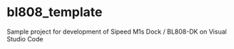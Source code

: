 # bl808_template
Sample project for development of Sipeed M1s Dock / BL808-DK on Visual Studio Code
